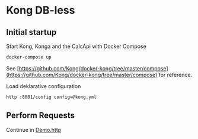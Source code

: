 # Kong DB-less

## Initial startup

Start Kong, Konga and the CalcApi with Docker Compose

``` bash
docker-compose up
```

See [https://github.com/Kong/docker-kong/tree/master/compose](https://github.com/Kong/docker-kong/tree/master/compose) for reference.

Load deklarative configuration

``` bash
http :8001/config config=@kong.yml
```

## Perform Requests

Continue in [Demo.http](Demo.http)